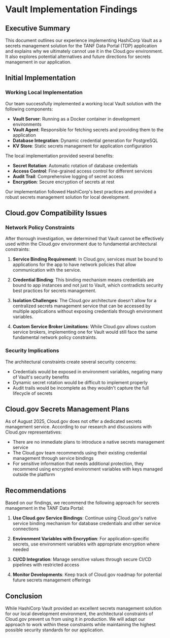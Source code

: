# Vault Implementation Findings

## Executive Summary

This document outlines our experience implementing HashiCorp Vault as a secrets management solution for the TANF Data Portal (TDP) application and explains why we ultimately cannot use it in the Cloud.gov environment. It also explores potential alternatives and future directions for secrets management in our application.

## Initial Implementation

### Working Local Implementation

Our team successfully implemented a working local Vault solution with the following components:

- **Vault Server**: Running as a Docker container in development environments
- **Vault Agent**: Responsible for fetching secrets and providing them to the application
- **Database Integration**: Dynamic credential generation for PostgreSQL
- **KV Store**: Static secrets management for application configuration

The local implementation provided several benefits:

- **Secret Rotation**: Automatic rotation of database credentials
- **Access Control**: Fine-grained access control for different services
- **Audit Trail**: Comprehensive logging of secret access
- **Encryption**: Secure encryption of secrets at rest

Our implementation followed HashiCorp's best practices and provided a robust secrets management solution for local development.

## Cloud.gov Compatibility Issues

### Network Policy Constraints

After thorough investigation, we determined that Vault cannot be effectively used within the Cloud.gov environment due to fundamental architectural constraints:

1. **Service Binding Requirement**: In Cloud.gov, services must be bound to applications for the app to have network policies that allow communication with the service.

2. **Credential Binding**: This binding mechanism means credentials are bound to app instances and not just to Vault, which contradicts security best practices for secrets management.

3. **Isolation Challenges**: The Cloud.gov architecture doesn't allow for a centralized secrets management service that can be accessed by multiple applications without exposing credentials through environment variables.

4. **Custom Service Broker Limitations**: While Cloud.gov allows custom service brokers, implementing one for Vault would still face the same fundamental network policy constraints.

### Security Implications

The architectural constraints create several security concerns:

- Credentials would be exposed in environment variables, negating many of Vault's security benefits
- Dynamic secret rotation would be difficult to implement properly
- Audit trails would be incomplete as they wouldn't capture the full lifecycle of secrets

## Cloud.gov Secrets Management Plans

As of August 2025, Cloud.gov does not offer a dedicated secrets management service. According to our research and discussions with Cloud.gov representatives:

- There are no immediate plans to introduce a native secrets management service
- The Cloud.gov team recommends using their existing credential management through service bindings
- For sensitive information that needs additional protection, they recommend using encrypted environment variables with keys managed outside the platform

## Recommendations

Based on our findings, we recommend the following approach for secrets management in the TANF Data Portal:

1. **Use Cloud.gov Service Bindings**: Continue using Cloud.gov's native service binding mechanism for database credentials and other service connections

2. **Environment Variables with Encryption**: For application-specific secrets, use environment variables with appropriate encryption where needed

3. **CI/CD Integration**: Manage sensitive values through secure CI/CD pipelines with restricted access

4. **Monitor Developments**: Keep track of Cloud.gov roadmap for potential future secrets management offerings

## Conclusion

While HashiCorp Vault provided an excellent secrets management solution for our local development environment, the architectural constraints of Cloud.gov prevent us from using it in production. We will adapt our approach to work within these constraints while maintaining the highest possible security standards for our application.
